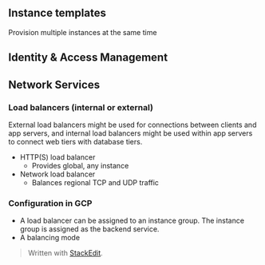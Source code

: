 



## Instance templates

Provision multiple instances at the same time

## Identity & Access Management


## Network Services

### Load balancers (internal or external)

External load balancers might be used for connections between clients and app servers, and internal load balancers might be used within app servers to connect web tiers with database tiers.

- HTTP(S) load balancer
	- Provides global, any instance
- Network load balancer
	- Balances regional TCP and UDP traffic

### Configuration in GCP

- A load balancer can be assigned to an instance group. The instance group is assigned as the backend service.
- A balancing mode 

> Written with [StackEdit](https://stackedit.io/).
<!--stackedit_data:
eyJoaXN0b3J5IjpbLTMyNTY1NTA4LC04NTE1MTM2NDksNzQ1Mz
k4NjgwXX0=
-->